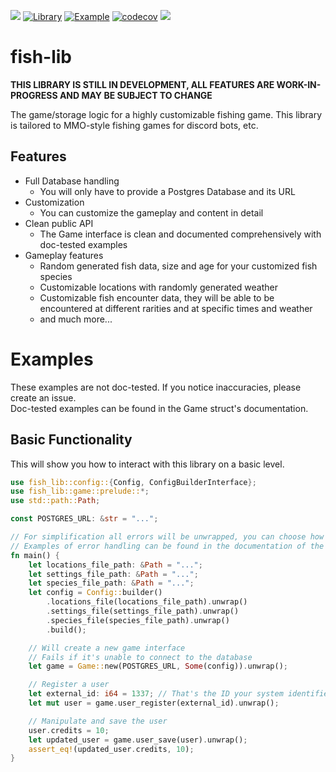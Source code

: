 [![](https://img.shields.io/crates/v/fish-lib)](https://crates.io/crates/fish-lib)
[![Library](https://github.com/Zitronenjoghurt/fish-lib/actions/workflows/library.yml/badge.svg)](https://github.com/Zitronenjoghurt/fish-lib/actions/workflows/library.yml)
[![Example](https://github.com/Zitronenjoghurt/fish-lib/actions/workflows/example.yml/badge.svg)](https://github.com/Zitronenjoghurt/fish-lib/actions/workflows/example.yml)
[![codecov](https://codecov.io/gh/Zitronenjoghurt/fish-lib/graph/badge.svg?token=UM6T22YO17)](https://codecov.io/gh/Zitronenjoghurt/fish-lib)
![](https://tokei.rs/b1/github/Zitronenjoghurt/fish-lib?category=code&type=Rust&logo=https://simpleicons.org/icons/rust.svg)

# fish-lib

**THIS LIBRARY IS STILL IN DEVELOPMENT, ALL FEATURES ARE WORK-IN-PROGRESS AND MAY BE SUBJECT TO CHANGE**

The game/storage logic for a highly customizable fishing game. This library is tailored to MMO-style fishing games for
discord bots, etc.

## Features

- Full Database handling
    - You will only have to provide a Postgres Database and its URL
- Customization
    - You can customize the gameplay and content in detail
- Clean public API
    - The Game interface is clean and documented comprehensively with doc-tested examples
- Gameplay features
    - Random generated fish data, size and age for your customized fish species
    - Customizable locations with randomly generated weather
    - Customizable fish encounter data, they will be able to be encountered at different rarities and at specific times
      and weather
    - and much more...

# Examples

These examples are not doc-tested. If you notice inaccuracies, please create an issue.\
Doc-tested examples can be found in the Game struct's documentation.

## Basic Functionality

This will show you how to interact with this library on a basic level.

```rust
use fish_lib::config::{Config, ConfigBuilderInterface};
use fish_lib::game::prelude::*;
use std::path::Path;

const POSTGRES_URL: &str = "...";

// For simplification all errors will be unwrapped, you can choose how you want to handle errors.
// Examples of error handling can be found in the documentation of the Game functions.
fn main() {
    let locations_file_path: &Path = "...";
    let settings_file_path: &Path = "...";
    let species_file_path: &Path = "...";
    let config = Config::builder()
        .locations_file(locations_file_path).unwrap()
        .settings_file(settings_file_path).unwrap()
        .species_file(species_file_path).unwrap()
        .build();

    // Will create a new game interface
    // Fails if it's unable to connect to the database
    let game = Game::new(POSTGRES_URL, Some(config)).unwrap();

    // Register a user
    let external_id: i64 = 1337; // That's the ID your system identifies this user with
    let mut user = game.user_register(external_id).unwrap();

    // Manipulate and save the user
    user.credits = 10;
    let updated_user = game.user_save(user).unwrap();
    assert_eq!(updated_user.credits, 10);
}
```